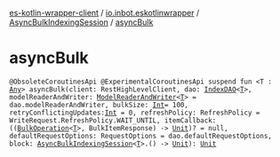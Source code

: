 [es-kotlin-wrapper-client](../../index.md) / [io.inbot.eskotlinwrapper](../index.md) / [AsyncBulkIndexingSession](index.md) / [asyncBulk](./async-bulk.md)

# asyncBulk

`@ObsoleteCoroutinesApi @ExperimentalCoroutinesApi suspend fun <T : `[`Any`](https://kotlinlang.org/api/latest/jvm/stdlib/kotlin/-any/index.html)`> asyncBulk(client: RestHighLevelClient, dao: `[`IndexDAO`](../-index-d-a-o/index.md)`<`[`T`](async-bulk.md#T)`>, modelReaderAndWriter: `[`ModelReaderAndWriter`](../-model-reader-and-writer/index.md)`<`[`T`](async-bulk.md#T)`> = dao.modelReaderAndWriter, bulkSize: `[`Int`](https://kotlinlang.org/api/latest/jvm/stdlib/kotlin/-int/index.html)` = 100, retryConflictingUpdates: `[`Int`](https://kotlinlang.org/api/latest/jvm/stdlib/kotlin/-int/index.html)` = 0, refreshPolicy: RefreshPolicy = WriteRequest.RefreshPolicy.WAIT_UNTIL, itemCallback: ((`[`BulkOperation`](../-bulk-operation/index.md)`<`[`T`](async-bulk.md#T)`>, BulkItemResponse) -> `[`Unit`](https://kotlinlang.org/api/latest/jvm/stdlib/kotlin/-unit/index.html)`)? = null, defaultRequestOptions: RequestOptions = dao.defaultRequestOptions, block: `[`AsyncBulkIndexingSession`](index.md)`<`[`T`](async-bulk.md#T)`>.() -> `[`Unit`](https://kotlinlang.org/api/latest/jvm/stdlib/kotlin/-unit/index.html)`): `[`Unit`](https://kotlinlang.org/api/latest/jvm/stdlib/kotlin/-unit/index.html)